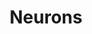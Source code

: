---
types: "word"

title: "Neurons"

categories: ['']

tags: ['Neurons']

arabic: 'الوحدات العصبونية'

arexps: []

enwords: ['Neurons']

enexps: []

arlexicons: 'و'

enlexicons: 'N'

authors: ['Ruqayya Roshdy']

translators: ['']

citations: 'تطبيقات الذكاء الاصطناعي في خدمة اللغة العربية'

sources: 'مركز الملك عبدالله بن عبدالعزيز الدولي لخدمة اللغة العربية'

word: "true"

slug: ""
---